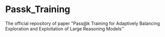 # Passk_Training
The official repository of paper "Pass@k Training for Adaptively Balancing Exploration and Exploitation of Large Reasoning Models''
